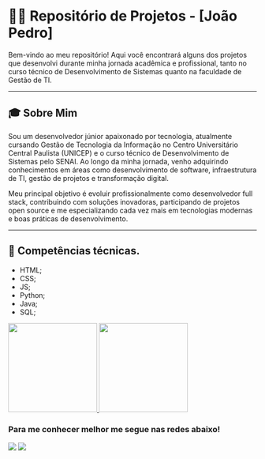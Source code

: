 # 👨‍💻 Repositório de Projetos - [João Pedro]

Bem-vindo ao meu repositório! Aqui você encontrará alguns dos projetos que desenvolvi durante minha jornada acadêmica e profissional, tanto no curso técnico de Desenvolvimento de Sistemas quanto na faculdade de Gestão de TI.

---

## 🎓 Sobre Mim

Sou um desenvolvedor júnior apaixonado por tecnologia, atualmente cursando Gestão de Tecnologia da Informação no Centro Universitário Central Paulista (UNICEP) e o curso técnico de Desenvolvimento de Sistemas pelo SENAI. Ao longo da minha jornada, venho adquirindo conhecimentos em áreas como desenvolvimento de software, infraestrutura de TI, gestão de projetos e transformação digital.

Meu principal objetivo é evoluir profissionalmente como desenvolvedor full stack, contribuindo com soluções inovadoras, participando de projetos open source e me especializando cada vez mais em tecnologias modernas e boas práticas de desenvolvimento.



---

## 🧠 Competências técnicas.
- HTML;
- CSS;
- JS;
- Python;
- Java;
- SQL;


<div>
   <a href="https://github.com/JonPer3z">
   <img height="180em" src="https://github-readme-stats.vercel.app/api?username=JonPer3z&show_icons=true&theme=tokyonight"/>
   <img height="180em" src="https://github-readme-stats.vercel.app/api/top-langs/?username=JonPer3z&layout=compact&langs_count=6&theme=tokyonight"/>
   </a> 
</div> 

 
### Para me conhecer melhor me segue nas redes abaixo!
 
<div>   
  <a href="https://www.instagram.com/jaopedroperez/" target="_blank" rel="noopener noreferrer"><img src="https://img.shields.io/badge/-Instagram-%23E4405F?style=for-the-badge&logo=instagram&logoColor=white" target="_blank"></a>  
  <a href="https://www.linkedin.com/in/jo%C3%A3o-pedro-perez-b964122ab/" target="_blank" rel="noopener noreferrer"><img src="https://img.shields.io/badge/-LinkedIn-%230077B5?style=for-the-badge&logo=linkedin&logoColor=white" target="_blank"></a>  
</div>
